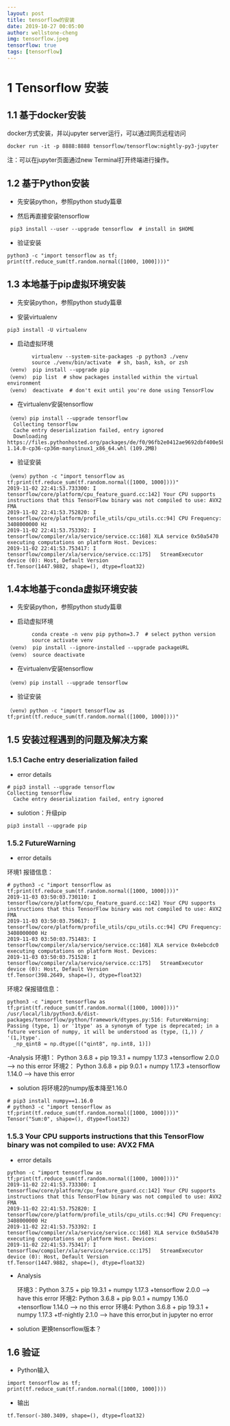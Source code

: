 ```yaml
---
layout: post
title: tensorflow的安装
date: 2019-10-27 00:05:00
author: wellstone-cheng
img: tensorflow.jpeg
tensorflow: true
tags: [tensorflow]
---
```


# 1 Tensorflow 安装


## 1.1 基于docker安装
docker方式安装，并以jupyter server运行，可以通过网页远程访问

```
docker run -it -p 8888:8888 tensorflow/tensorflow:nightly-py3-jupyter
```
注：可以在jupyter页面通过new Terminal打开终端进行操作。


## 1.2 基于Python安装
- 先安装python，参照python study篇章

- 然后再直接安装tensorflow

```
 pip3 install --user --upgrade tensorflow  # install in $HOME
```

- 验证安装

```
python3 -c "import tensorflow as tf; print(tf.reduce_sum(tf.random.normal([1000, 1000])))"
```

## 1.3 本地基于pip虚拟环境安装
- 先安装python，参照python study篇章

- 安装virtualenv

```
pip3 install -U virtualenv 
```

- 启动虚拟环境

```
        virtualenv --system-site-packages -p python3 ./venv
        source ./venv/bin/activate  # sh, bash, ksh, or zsh
（venv） pip install --upgrade pip
（venv） pip list  # show packages installed within the virtual environment
（venv） deactivate  # don't exit until you're done using TensorFlow
```

- 在virtualenv安装tensorflow

```
（venv）pip install --upgrade tensorflow
  Collecting tensorflow
  Cache entry deserialization failed, entry ignored
  Downloading https://files.pythonhosted.org/packages/de/f0/96fb2e0412ae9692dbf400e5b04432885f677ad6241c088ccc5fe7724d69/tensorflow-1.14.0-cp36-cp36m-manylinux1_x86_64.whl (109.2MB)
```

- 验证安装

```
（venv）python -c "import tensorflow as tf;print(tf.reduce_sum(tf.random.normal([1000, 1000])))"
2019-11-02 22:41:53.733300: I tensorflow/core/platform/cpu_feature_guard.cc:142] Your CPU supports instructions that this TensorFlow binary was not compiled to use: AVX2 FMA
2019-11-02 22:41:53.752820: I tensorflow/core/platform/profile_utils/cpu_utils.cc:94] CPU Frequency: 3408000000 Hz
2019-11-02 22:41:53.753392: I tensorflow/compiler/xla/service/service.cc:168] XLA service 0x50a5470 executing computations on platform Host. Devices:
2019-11-02 22:41:53.753417: I tensorflow/compiler/xla/service/service.cc:175]   StreamExecutor device (0): Host, Default Version
tf.Tensor(1447.9882, shape=(), dtype=float32)
```
## 1.4本地基于conda虚拟环境安装

- 先安装python，参照python study篇章

- 启动虚拟环境

```
        conda create -n venv pip python=3.7  # select python version
        source activate venv
（venv） pip install --ignore-installed --upgrade packageURL
（venv） source deactivate
```

- 在virtualenv安装tensorflow

```
（venv）pip install --upgrade tensorflow
```

- 验证安装

```
（venv）python -c "import tensorflow as tf;print(tf.reduce_sum(tf.random.normal([1000, 1000])))"
```

## 1.5 安装过程遇到的问题及解决方案

### 1.5.1 Cache entry deserialization failed

- error details

```
# pip3 install --upgrade tensorflow
Collecting tensorflow
  Cache entry deserialization failed, entry ignored
```
- sulotion：升级pip

```
pip3 install --upgrade pip
```

### 1.5.2 FutureWarning

- error details

环境1 报错信息：

```
# python3 -c "import tensorflow as tf;print(tf.reduce_sum(tf.random.normal([1000, 1000])))"
2019-11-03 03:50:03.730110: I tensorflow/core/platform/cpu_feature_guard.cc:142] Your CPU supports instructions that this TensorFlow binary was not compiled to use: AVX2 FMA
2019-11-03 03:50:03.750617: I tensorflow/core/platform/profile_utils/cpu_utils.cc:94] CPU Frequency: 3408000000 Hz
2019-11-03 03:50:03.751483: I tensorflow/compiler/xla/service/service.cc:168] XLA service 0x4ebcdc0 executing computations on platform Host. Devices:
2019-11-03 03:50:03.751528: I tensorflow/compiler/xla/service/service.cc:175]   StreamExecutor device (0): Host, Default Version
tf.Tensor(398.2649, shape=(), dtype=float32)
```

环境2 保报错信息：

```
python3 -c "import tensorflow as tf;print(tf.reduce_sum(tf.random.normal([1000, 1000])))"
/usr/local/lib/python3.6/dist-packages/tensorflow/python/framework/dtypes.py:516: FutureWarning: Passing (type, 1) or '1type' as a synonym of type is deprecated; in a future version of numpy, it will be understood as (type, (1,)) / '(1,)type'.
  _np_qint8 = np.dtype([("qint8", np.int8, 1)])
```

-Analysis
  环境1： Python 3.6.8 + pip 19.3.1 + numpy 1.17.3 +tensorflow 2.0.0 --> no this error
  环境2： Python 3.6.8 + pip 9.0.1 + numpy 1.17.3 +tensorflow 1.14.0 --> have this error
  
- solution
 将环境2的numpy版本降至1.16.0
 
```
# pip3 install numpy==1.16.0
# python3 -c "import tensorflow as tf;print(tf.reduce_sum(tf.random.normal([1000, 1000])))"
Tensor("Sum:0", shape=(), dtype=float32)
```

### 1.5.3 Your CPU supports instructions that this TensorFlow binary was not compiled to use: AVX2 FMA

- error details

```
python -c "import tensorflow as tf;print(tf.reduce_sum(tf.random.normal([1000, 1000])))"
2019-11-02 22:41:53.733300: I tensorflow/core/platform/cpu_feature_guard.cc:142] Your CPU supports instructions that this TensorFlow binary was not compiled to use: AVX2 FMA
2019-11-02 22:41:53.752820: I tensorflow/core/platform/profile_utils/cpu_utils.cc:94] CPU Frequency: 3408000000 Hz
2019-11-02 22:41:53.753392: I tensorflow/compiler/xla/service/service.cc:168] XLA service 0x50a5470 executing computations on platform Host. Devices:
2019-11-02 22:41:53.753417: I tensorflow/compiler/xla/service/service.cc:175]   StreamExecutor device (0): Host, Default Version
tf.Tensor(1447.9882, shape=(), dtype=float32)
```
- Analysis

  环境3：Python 3.7.5 + pip 19.3.1 + numpy 1.17.3 +tensorflow 2.0.0 --> have this error
  环境2: Python 3.6.8 + pip 9.0.1 + numpy 1.16.0 +tensorflow 1.14.0 --> no this error
  环境4: Python 3.6.8 + pip 19.3.1 + numpy 1.17.3 +tf-nightly 2.1.0 --> have this error,but in jupyter no error
  
- solution
 更换tensorflow版本？

## 1.6 验证
- Python输入

```
import tensorflow as tf;
print(tf.reduce_sum(tf.random.normal([1000, 1000])))
```

- 输出

```
tf.Tensor(-380.3409, shape=(), dtype=float32)
```
